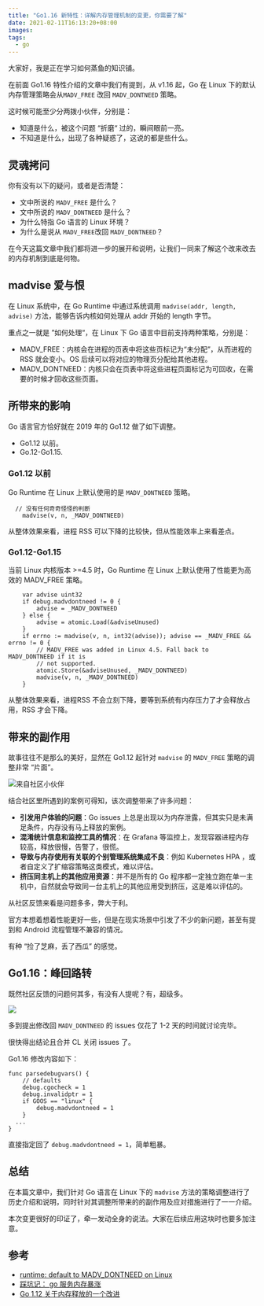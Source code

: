 ```yaml
---
title: "Go1.16 新特性：详解内存管理机制的变更，你需要了解"
date: 2021-02-11T16:13:20+08:00
images:
tags: 
  - go
---
```



大家好，我是正在学习如何蒸鱼的知识铺。

在前面 Go1.16 特性介绍的文章中我们有提到，从 v1.16 起，Go 在 Linux 下的默认内存管理策略会从`MADV_FREE` 改回 `MADV_DONTNEED` 策略。

这时候可能至少分两拨小伙伴，分别是：

- 知道是什么，被这个问题 “折磨“ 过的，瞬间眼前一亮。
- 不知道是什么，出现了各种疑惑了，这说的都是些什么。

## 灵魂拷问

你有没有以下的疑问，或者是否清楚：

- 文中所说的 `MADV_FREE` 是什么？
- 文中所说的 `MADV_DONTNEED` 是什么？
- 为什么特指 Go 语言的 Linux 环境？
- 为什么是说从 `MADV_FREE`改回 `MADV_DONTNEED`？

在今天这篇文章中我们都将进一步的展开和说明，让我们一同来了解这个改来改去的内存机制到底是何物。

## madvise 爱与恨

在 Linux 系统中，在 Go Runtime 中通过系统调用 `madvise(addr, length, advise)` 方法，能够告诉内核如何处理从 addr 开始的 length 字节。

重点之一就是 ”如何处理“，在 Linux 下 Go 语言中目前支持两种策略，分别是：

- MADV_FREE：内核会在进程的页表中将这些页标记为“未分配”，从而进程的 RSS 就会变小。OS 后续可以将对应的物理页分配给其他进程。
- MADV_DONTNEED：内核只会在页表中将这些进程页面标记为可回收，在需要的时候才回收这些页面。

## 所带来的影响

Go 语言官方恰好就在 2019 年的 Go1.12 做了如下调整。

- Go1.12 以前。
- Go.12-Go1.15.


### Go1.12 以前

Go Runtime 在 Linux 上默认使用的是 `MADV_DONTNEED` 策略。

```
  // 没有任何奇奇怪怪的判断
	madvise(v, n, _MADV_DONTNEED)
```

从整体效果来看，进程 RSS 可以下降的比较快，但从性能效率上来看差点。


### Go1.12-Go1.15

当前 Linux 内核版本 >=4.5 时，Go Runtime 在 Linux 上默认使用了性能更为高效的 MADV_FREE 策略。

```
	var advise uint32
	if debug.madvdontneed != 0 {
		advise = _MADV_DONTNEED
	} else {
		advise = atomic.Load(&adviseUnused)
	}
	if errno := madvise(v, n, int32(advise)); advise == _MADV_FREE && errno != 0 {
		// MADV_FREE was added in Linux 4.5. Fall back to MADV_DONTNEED if it is
		// not supported.
		atomic.Store(&adviseUnused, _MADV_DONTNEED)
		madvise(v, n, _MADV_DONTNEED)
	}
```

从整体效果来看，进程RSS 不会立刻下降，要等到系统有内存压力了才会释放占用，RSS 才会下降。

## 带来的副作用

故事往往不是那么的美好，显然在 Go1.12 起针对 `madvise` 的 `MADV_FREE` 策略的调整非常 “片面”。

![来自社区小伙伴](https://static01.imgkr.com/temp/5b82f6e181bd406db94e31bca3a4b2ab.png)

结合社区里所遇到的案例可得知，该次调整带来了许多问题：
- **引发用户体验的问题**：Go issues 上总是出现以为内存泄露，但其实只是未满足条件，内存没有马上释放的案例。
- **混淆统计信息和监控工具的情况**：在 Grafana 等监控上，发现容器进程内存较高，释放很慢，告警了，很慌。
- **导致与内存使用有关联的个别管理系统集成不良**：例如 Kubernetes HPA ，或者自定义了扩缩容策略这类模式，难以评估。
- **挤压同主机上的其他应用资源**：并不是所有的 Go 程序都一定独立跑在单一主机中，自然就会导致同一台主机上的其他应用受到挤压，这是难以评估的。

从社区反馈来看是问题多多，弊大于利。

官方本想着想着性能更好一些，但是在现实场景中引发了不少的新问题，甚至有提到和 Android 流程管理不兼容的情况。

有种 “捡了芝麻，丢了西瓜” 的感觉。


## Go1.16：峰回路转

既然社区反馈的问题何其多，有没有人提呢？有，超级多。


![](https://imgkr2.cn-bj.ufileos.com/75ee9ea5-a12c-4de1-806f-eeb85f80e61f.png?UCloudPublicKey=TOKEN_8d8b72be-579a-4e83-bfd0-5f6ce1546f13&Signature=%252BqN8BOgO5kZXIUhuHy1QyxOOZ30%253D&Expires=1612673513)


多到提出修改回 `MADV_DONTNEED` 的 issues 仅花了 1-2 天的时间就讨论完毕。

很快得出结论且合并 CL 关闭 issues 了。

Go1.16 修改内容如下：

```
func parsedebugvars() {
	// defaults
	debug.cgocheck = 1
	debug.invalidptr = 1
	if GOOS == "linux" {
		debug.madvdontneed = 1
	}
  ...
}
```

直接指定回了 `debug.madvdontneed = 1`，简单粗暴。

## 总结

在本篇文章中，我们针对 Go 语言在 Linux 下的 `madvise` 方法的策略调整进行了历史介绍和说明，同时针对其调整所带来的的副作用及应对措施进行了一一介绍。

本次变更很好的印证了，牵一发动全身的说法。大家在后续应用这块时也要多加注意。

## 参考

- [runtime: default to MADV_DONTNEED on Linux](https://github.com/golang/go/issues/42330)
- [踩坑记： go 服务内存暴涨](https://www.v2ex.com/t/666257?p=1)
- [Go 1.12 关于内存释放的一个改进](https://ms2008.github.io/2019/06/30/golang-madvfree/)